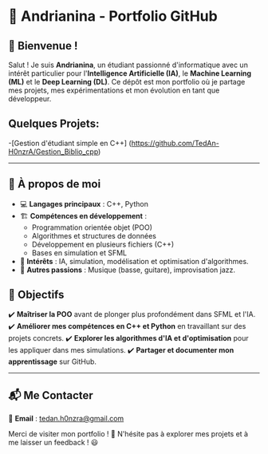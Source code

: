 # 📌 Andrianina - Portfolio GitHub

## 👋 Bienvenue !
Salut ! Je suis **Andrianina**, un étudiant passionné d'informatique avec un intérêt particulier pour l'**Intelligence Artificielle (IA)**, le **Machine Learning (ML)** et le **Deep Learning (DL)**. Ce dépôt est mon portfolio où je partage mes projets, mes expérimentations et mon évolution en tant que développeur.

## Quelques Projets:

-[Gestion d'étudiant simple en C++] (https://github.com/TedAn-H0nzrA/Gestion_Biblio_cpp)

---

## 🎯 À propos de moi
- 💻 **Langages principaux** : C++, Python
- 🏗️ **Compétences en développement** :
  - Programmation orientée objet (POO)
  - Algorithmes et structures de données
  - Développement en plusieurs fichiers (C++)
  - Bases en simulation et SFML
- 🔬 **Intérêts** : IA, simulation, modélisation et optimisation d'algorithmes.
- 🎸 **Autres passions** : Musique (basse, guitare), improvisation jazz.


## 📌 Objectifs
✔️ **Maîtriser la POO** avant de plonger plus profondément dans SFML et l'IA.
✔️ **Améliorer mes compétences en C++ et Python** en travaillant sur des projets concrets.
✔️ **Explorer les algorithmes d'IA et d'optimisation** pour les appliquer dans mes simulations.
✔️ **Partager et documenter mon apprentissage** sur GitHub.

---

## 📬 Me Contacter
📧 **Email** : tedan.h0nzra@gmail.com

Merci de visiter mon portfolio ! 🚀 N'hésite pas à explorer mes projets et à me laisser un feedback ! 😃

